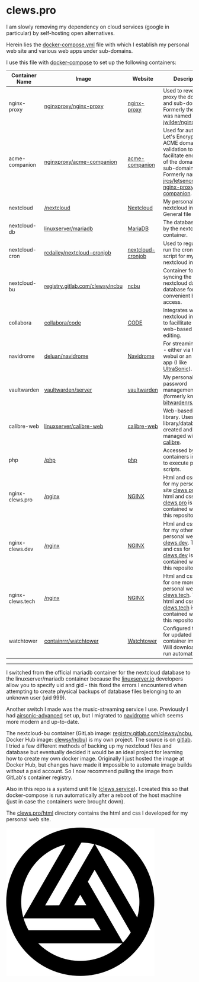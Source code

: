 # clews.pro

I am slowly removing my dependency on cloud services (google in particular) by self-hosting open alternatives.

Herein lies the [docker-compose.yml][link_repo_docker-compose.yml] file with which I establish my personal web site and various web apps under sub-domains.

I use this file with [docker-compose][link_web_docker-compose] to set up the following containers:

|Container Name  |Image                                                                  |Website                                                 |Description                                                                                                                                                                                                 |
|----------------|-----------------------------------------------------------------------|--------------------------------------------------------|------------------------------------------------------------------------------------------------------------------------------------------------------------------------------------------------------------|
|nginx-proxy     |[nginxproxy/nginx-proxy][link_dockerhub_nginxproxy_nginx_proxy]        |[nginx-proxy][link_github_nginx_proxy]                  |Used to reverse-proxy the domain and sub-domains  Formerly the image was named [jwilder/nginx-proxy][link_dockerhub_jwilder_nginx-proxy].                                                                   |
|acme-companion  |[nginxproxy/acme-companion][link_dockerhub_nginxproxy_acme_companion]  |[acme-companion][link_github_nginx_proxy_acme_companion]|Used for automatic Let's Encrypt / ACME domain validation to facilitate encryption of the domain and sub-domains.  Formerly named [jrcs/letsencrypt-nginx-proxy-companion][link_dockerhub_jrcs_letsencrypt].|
|nextcloud       |[/nextcloud][link_dockerhub_nextcloud]                                 |[Nextcloud][link_web_nextcloud]                         |My personal nextcloud instance.  General file storage.                                                                                                                                                      |
|nextcloud-db    |[linuxserver/mariadb][link_dockerhub_linuxserver_mariadb]              |[MariaDB][link_web_mariadb]                             |The database used by the nextcloud container.                                                                                                                                                               |
|nextcloud-cron  |[rcdailey/nextcloud-cronjob][link_dockerhub_rcdailey_nextcloud-cronjob]|[nextcloud-cronjob][link_github_nextcloud_cronjob]      |Used to regularly run the cron.php script for my nextcloud instance.                                                                                                                                        |
|nextcloud-bu    |[registry.gitlab.com/clewsy/ncbu][link_gitlab_clewsy_ncbu_container]   |[ncbu][link_clews_ncbu]                                 |Container for syncing the nextcloud data and database for convenient backup access.                                                                                                                         |
|collabora       |[collabora/code][link_dockerhub_collabora_code]                        |[CODE][link_web_collabora_code]                         |Integrates with my nextcloud instance to facillitate online, web-based file editing.                                                                                                                        |
|navidrome       |[deluan/navidrome][link_dockerhub_deluan_navidrome]                    |[Navidrome][link_web_navidrome]                         |For streaming music - either via the webui or an f-droid app (I like [UltraSonic][link_web_ultrasonic]).                                                                                                    |
|vaultwarden     |[vaultwarden/server][link_dockerhub_vaultwarden_server]                |[vaultwarden][link_github_vaultwarden]                  |My personal password management server (formerly known as [bitwardenrs/server][link_dockerhub_bitwardenrs]).                                                                                                |
|calibre-web     |[linuxserver/calibre-web][link_dockerhub_linuxserver_calibre-web]      |[calibre-web][link_github_calibre-web]                  |Web-based ebook library.  Uses library/database created and managed with [calibre][link_web_calibre].                                                                                                       |
|php             |[/php][link_dockerhub_php]                                             |[php][link_web_php]                                     |Accessed by nginx containers in order to execute php scripts.                                                                                                                                               |
|nginx-clews.pro |[/nginx][link_dockerhub_nginx]                                         |[NGINX][link_web_nginx]                                 |Html and css files for my personal web site [clews.pro][link_clews].  The html and css for [clews.pro][link_clews] is also contained within this repository.                                                |
|nginx-clews.dev |[/nginx][link_dockerhub_nginx]                                         |[NGINX][link_web_nginx]                                 |Html and css files for my other personal web site [clews.dev][link_clews.dev].  The html and css for [clews.dev][link_clews.dev] is also contained within this repository.                                  |
|nginx-clews.tech|[/nginx][link_dockerhub_nginx]                                         |[NGINX][link_web_nginx]                                 |Html and css files for one more personal web site [clews.tech][link_clews.tech].  The html and css for [clews.tech][link_clews.tech] is also contained within this repository.                              |
|watchtower      |[containrrr/watchtower][link_dockerhub_watchtower]                     |[Watchtower][link_web_watchtower]                       |Configured to check for updated container images.  Will download and run automatically.                                                                                                                     |

---

I switched from the official mariadb container for the nextcloud database to the linuxserver/mariadb container because the [linuxserver.io][link_web_linuxserver] developers allow you to specify uid and gid - this fixed the errors I encountered when attempting to create physical backups of database files belonging to an unknown user (uid 999).

Another switch I made was the music-streaming service I use.  Previously I had [airsonic-advanced][link_dockerhub_airsonicadvanced_airsonic-advanced] set up, but I migrated to [navidrome][link_dockerhub_deluan_navidrome] which seems more modern and up-to-date.

The nextcloud-bu container (GitLab image: [registry.gitlab.com/clewsy/ncbu][link_gitlab_clewsy_ncbu_container], Docker Hub image: [clewsy/ncbu][link_dockerhub_clewsy_ncbu]) is my own project.  The source is on [gitlab][link_gitlab_clewsy_ncbu].  I tried a few different methods of backing up my nextcloud files and database but eventually decided it would be an ideal project for learning how to create my own docker image.  Originally I just hosted the image at Docker Hub, but changes have made it impossible to automate image builds without a paid account.  So I now recommend pulling the image from GitLab's container registry.

Also in this repo is a systemd unit file ([clews.service][link_repo_clews.service]).  I created this so that docker-compose is run automatically after a reboot of the host machine (just in case the containers were brought down).

The [clews.pro/html][link_repo_html] directory contains the html and css I developed for my personal web site.

![clews.pro][image_clews.pro]

[link_clews]:https://clews.pro
[link_clews_ncbu]:https://clews.pro/projects/ncbu.php
[link_clews.dev]:https://clews.dev
[link_clews.tech]:https://clews.tech

[link_dockerhub_airsonicadvanced_airsonic-advanced]:https://hub.docker.com/r/airsonicadvanced/airsonic-advanced
[link_dockerhub_bitwardenrs]:https://hub.docker.com/r/bitwardenrs/server
[link_dockerhub_clewsy_ncbu]:https://hub.docker.com/r/clewsy/ncbu
[link_dockerhub_collabora_code]:https://hub.docker.com/r/collabora/code
[link_dockerhub_deluan_navidrome]:https://hub.docker.com/r/deluan/navidrome
[link_dockerhub_nginx]:https://hub.docker.com/_/nginx
[link_dockerhub_nginxproxy_nginx_proxy]:https://hub.docker.com/r/nginxproxy/nginx-proxy
[link_dockerhub_nginxproxy_acme_companion]:https://hub.docker.com/r/nginxproxy/acme-companion
[link_dockerhub_jrcs_letsencrypt]:https://hub.docker.com/r/jrcs/letsencrypt-nginx-proxy-companion
[link_dockerhub_jwilder_nginx-proxy]:https://hub.docker.com/r/jwilder/nginx-proxy
[link_dockerhub_linuxserver_calibre-web]:https://hub.docker.com/r/linuxserver/calibre-web
[link_dockerhub_linuxserver_mariadb]:https://hub.docker.com/r/linuxserver/mariadb
[link_dockerhub_nextcloud]:https://hub.docker.com/_/nextcloud
[link_dockerhub_php]:https://hub.docker.com/_/php
[link_dockerhub_rcdailey_nextcloud-cronjob]:https://hub.docker.com/r/rcdailey/nextcloud-cronjob
[link_dockerhub_vaultwarden_server]:https://hub.docker.com/r/vaultwarden/server
[link_dockerhub_watchtower]:https://hub.docker.com/r/containrrr/watchtower

[link_github_calibre-web]:https://github.com/janeczku/calibre-web
[link_github_nextcloud_cronjob]:https://github.com/rcdailey/nextcloud-cronjob
[link_github_nginx_proxy]:https://github.com/nginx-proxy/nginx-proxy
[link_github_nginx_proxy_acme_companion]:https://github.com/nginx-proxy/acme-companion
[link_github_vaultwarden]:https://github.com/dani-garcia/vaultwarden

[link_gitlab_clewsy_ncbu]:https://gitlab.com/clewsy/ncbu
[link_gitlab_clewsy_ncbu_container]:https://gitlab.com/clewsy/ncbu/container_registry

[link_repo_docker-compose.yml]:docker-compose.yml
[link_repo_clews.service]:clews.service
[link_repo_html]:clews.pro/html

[link_web_calibre]:https://calibre-ebook.com/
[link_web_collabora_code]:https://www.collaboraoffice.com/code/
[link_web_docker-compose]:https://docs.docker.com/compose/
[link_web_mariadb]:https://mariadb.org/
[link_web_navidrome]:https://www.navidrome.org/
[link_web_nextcloud]:https://nextcloud.com/
[link_web_nginx]:https://nginx.org/
[link_web_php]:https://www.php.net/
[link_web_ultrasonic]:https://f-droid.org/en/packages/org.moire.ultrasonic/
[link_web_linuxserver]:https://www.linuxserver.io/
[link_web_watchtower]:https://containrrr.dev/watchtower/

[image_clews.pro]:clews.pro/html/images/clews_logo/clews_logo_00.png
